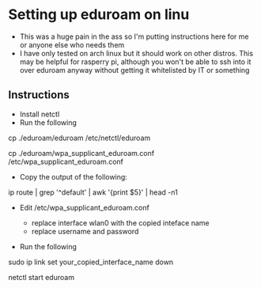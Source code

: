 # Setting up eduroam on linu
* This was a huge pain in the ass so I'm putting instructions here for me or anyone else who needs them
* I have only tested on arch linux but it should work on other distros. This may be helpful for rasperry pi, although you won't be able to ssh into it over eduroam anyway without getting it whitelisted by IT or something

## Instructions
* Install netctl
* Run the following

cp ./eduroam/eduroam /etc/netctl/eduroam

cp ./eduroam/wpa_supplicant_eduroam.conf /etc/wpa_supplicant_eduroam.conf

* Copy the output of the following:

ip route | grep '^default' | awk '{print $5}' | head -n1

* Edit /etc/wpa_supplicant_eduroam.conf
    * replace interface wlan0 with the copied inteface name
    * replace username and password

* Run the following

sudo ip link set your_copied_interface_name down

netctl start eduroam
